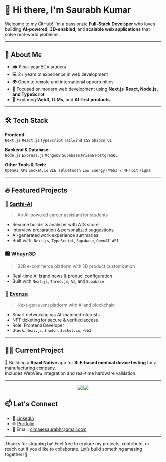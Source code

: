 # 👋 Hi there, I'm Saurabh Kumar

Welcome to my GitHub! I'm a passionate **Full-Stack Developer** who loves building **AI-powered**, **3D-enabled**, and **scalable web applications** that solve real-world problems.

---

## 🚀 About Me

- 🎓 Final-year BCA student  
- 💻 2+ years of experience in web development  
- 🌍 Open to remote and international opportunities  
- 🎯 Focused on modern web development using **Next.js, React, Node.js, and TypeScript**  
- 🧠 Exploring **Web3**, **LLMs**, and **AI-first products**  

---

## 🛠️ Tech Stack

**Frontend:**  
`Next.js` `React.js` `TypeScript` `Tailwind CSS` `Shadcn UI`  

**Backend & Database:**  
`Node.js` `Express.js` `MongoDB` `Supabase` `Prisma` `PostgreSQL`  

**Other Tools & Tech:**  
`OpenAI API` `Socket.io` `BLE (Bluetooth Low Energy)` `Web3 / NFT` `Git` `Figma`  

---

## 🔥 Featured Projects

### 🧠 [Sarthi-AI](https://www.sarthi-ai.click/)
> An AI-powered career assistant for students  
- Resume builder & analyzer with ATS score  
- Interview preparation & personalized suggestions  
- AI-generated work experience summaries  
- Built with: `Next.js`, `TypeScript`, `Supabase`, `OpenAI API`

### 🛍 [Whayn3D](https://whayn3d.vercel.app/)
> B2B e-commerce platform with 3D product customization  
- Real-time AI brand news & product configuration  
- Built with `Next.js`, `Three.js`, `AI`, and `Supabase`

### 🎉 [Evenza](https://app.evenza.xyz/)
> Next-gen event platform with AI and blockchain  
- Smart networking via AI-matched interests  
- NFT ticketing for secure & verified access  
- Role: Frontend Developer  
- Stack: `Next.js`, `Shadcn`, `Socket.io`, `Web3`

---

## 👨‍💻 Current Project

📱 Building a **React Native** app for **BLE-based medical device testing** for a manufacturing company.  
Includes WebView integration and real-time hardware validation.

---
<p align="center">
  <img src="https://github-readme-stats.vercel.app/api?username=deadeye03&show_icons=true&theme=tokyonight" />
  <img src="https://github-readme-streak-stats.herokuapp.com/?user=deadeye03&theme=tokyonight" />
</p>

## 📫 Let's Connect

- 💼 [LinkedIn]((https://www.linkedin.com/in/saurabh-kr-a99236264/))  
- 🌐 [Portfolio](https://saurabh-portfoilio.vercel.app/)  
- 📧 Email: cimagesaurabh@gmail.com

---

Thanks for stopping by! Feel free to explore my projects, contribute, or reach out if you’d like to collaborate. Let’s build something amazing together! 🚀
